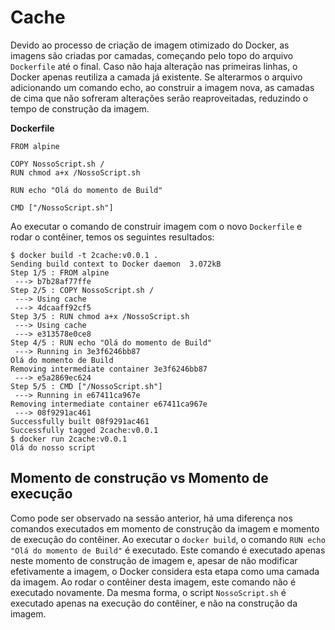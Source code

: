 Cache
======

Devido ao processo de criação de imagem otimizado do Docker, as imagens são criadas por camadas, começando pelo topo do arquivo `Dockerfile` até o final. Caso não haja alteração nas primeiras linhas, o Docker apenas reutiliza a camada já existente. Se alterarmos o arquivo adicionando um comando echo, ao construir a imagem nova, as camadas de cima que não sofreram alterações serão reaproveitadas, reduzindo o tempo de construção da imagem.

**Dockerfile**
```
FROM alpine

COPY NossoScript.sh /
RUN chmod a+x /NossoScript.sh

RUN echo "Olá do momento de Build"

CMD ["/NossoScript.sh"]
```

Ao executar o comando de construir imagem com o novo `Dockerfile` e rodar o contêiner, temos os seguintes resultados:

```
$ docker build -t 2cache:v0.0.1 .
Sending build context to Docker daemon  3.072kB
Step 1/5 : FROM alpine
 ---> b7b28af77ffe
Step 2/5 : COPY NossoScript.sh /
 ---> Using cache
 ---> 4dcaaff92cf5
Step 3/5 : RUN chmod a+x /NossoScript.sh
 ---> Using cache
 ---> e313578e0ce8
Step 4/5 : RUN echo "Olá do momento de Build"
 ---> Running in 3e3f6246bb87
Olá do momento de Build
Removing intermediate container 3e3f6246bb87
 ---> e5a2869ec624
Step 5/5 : CMD ["/NossoScript.sh"]
 ---> Running in e67411ca967e
Removing intermediate container e67411ca967e
 ---> 08f9291ac461
Successfully built 08f9291ac461
Successfully tagged 2cache:v0.0.1
$ docker run 2cache:v0.0.1
Olá do nosso script
```


Momento de construção vs Momento de execução
--------------------------------------------

Como pode ser observado na sessão anterior, há uma diferença nos comandos executados em momento de construção da imagem e momento de execução do contêiner. Ao executar o `docker build`, o comando `RUN echo "Olá do momento de Build"` é executado. Este comando é executado apenas neste momento de construção de imagem e, apesar de não modificar efetivamente a imagem, o Docker considera esta etapa como uma camada da imagem. Ao rodar o contêiner desta imagem, este comando não é executado novamente. Da mesma forma, o script `NossoScript.sh` é executado apenas na execução do contêiner, e não na construção da imagem.


